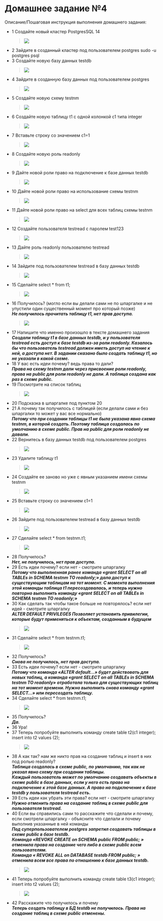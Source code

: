 # Домашнее задание №4
 
Описание/Пошаговая инструкция выполнения домашнего задания:

* 1 Создайте новый кластер PostgresSQL 14
  > <img src="pic/1.JPG" align="center" />
* 2 Зайдите в созданный кластер под пользователем postgres
sudo -u postgres psql
* 3 Создайте новую базу данных testdb
  > <img src="pic/3.JPG" align="center" />
* 4 Зайдите в созданную базу данных под пользователем postgres
  > <img src="pic/4.JPG" align="center" />
* 5 Создайте новую схему testnm
  > <img src="pic/5.JPG" align="center" />
* 6 Создайте новую таблицу t1 с одной колонкой c1 типа integer
  > <img src="pic/6.JPG" align="center" />
* 7 Вставьте строку со значением c1=1
  > <img src="pic/7.JPG" align="center" />
* 8 Создайте новую роль readonly
  > <img src="pic/8.JPG" align="center" />
* 9 Дайте новой роли право на подключение к базе данных testdb
  > <img src="pic/9.JPG" align="center" />
* 10 Дайте новой роли право на использование схемы testnm 
  > <img src="pic/10.JPG" align="center" />
* 11 Дайте новой роли право на select для всех таблиц схемы testnm 
  > <img src="pic/11.JPG" align="center" />
* 12 Создайте пользователя testread с паролем test123 
  > <img src="pic/12.JPG" align="center" />
* 13 Дайте роль readonly пользователю testread 
  > <img src="pic/13.JPG" align="center" />
* 14 Зайдите под пользователем testread в базу данных testdb
  > <img src="pic/14.JPG" align="center" />
* 15 Сделайте select * from t1;
  > <img src="pic/15.JPG" align="center" />
* 16 Получилось? (могло если вы делали сами не по шпаргалке и не упустили один существенный момент про который позже)
<br> __*Не получилось прочитать таблицу t1, нет прав доступа.*__
  > <img src="pic/16.JPG" align="center" />
* 17 Напишите что именно произошло в тексте домашнего задания
<br> __*Создали таблицу t1 в базе данных testdb, и у пользователя testread  есть доступ к базе testdb из-за роли readonly. Казалось бы что пользователь testread должен иметь доступ на чтение к ней, а доступа нет.  В задании сказано было создать таблицу t1, но не указали в какой схеме.*__
* 18 У вас есть идеи почему? ведь права то дали?
<br> __*Права на схему testnm дали через присвоение роли readonly, права на public для роли readonly не дали. А таблица создана как раз в схеме public.*__
* 19 Посмотрите на список таблиц
  > <img src="pic/19.JPG" align="center" />
* 20 Подсказка в шпаргалке под пунктом 20
* 21 А почему так получилось с таблицей (если делали сами и без шпаргалки то может у вас все нормально)
<br> __*Потому что при создании таблицы t1 не была указана явно схема testnm, в которой создать. Поэтому таблица создалась по умолчанию в схеме public. 
Прав на public для роли readonly не давали.*__
* 22 Вернитесь в базу данных testdb под пользователем postgres
  > <img src="pic/22.JPG" align="center" />
* 23 Удалите таблицу t1
  > <img src="pic/23.JPG" align="center" />
* 24 Создайте ее заново но уже с явным указанием имени схемы testnm
  > <img src="pic/24.JPG" align="center" />
* 25 Вставьте строку со значением c1=1
  > <img src="pic/25.JPG" align="center" />
* 26 Зайдите под пользователем testread в базу данных testdb
  > <img src="pic/26.JPG" align="center" />
* 27 Сделайте select * from testnm.t1;
  > <img src="pic/27.JPG" align="center" />
* 28 Получилось?
<br> __*Нет, не получилось, нет прав доступа.*__
* 29 Есть идеи почему? если нет - смотрите шпаргалку
<br> __*Потому что выполненная ранее команда «grant SELECT on all TABLEs in SCHEMA testnm TO readonly;» дала доступ к существующим таблицам на тот момент. 
С момента выполнения этой команды таблица t1 пересоздавалась, и теперь нужно повторно выполнить команду «grant SELECT on all TABLEs in SCHEMA testnm TO readonly;»*__
* 30 Как сделать так чтобы такое больше не повторялось? если нет идей - смотрите шпаргалку
<br> __*ALTER DEFAULT PRIVILEGES Позволяет установить привилегии, которые будут применяться к объектам, созданным в будущем*__
  > <img src="pic/30.JPG" align="center" />
* 31 Сделайте select * from testnm.t1;
  > <img src="pic/32.JPG" align="center" />
* 32 Получилось?
<br> __*Снова не получилось, нет прав доступа.*__
* 33 Есть идеи почему? если нет - смотрите шпаргалку
<br> __*Потому что команда «ALTER default…» будет действовать для новых таблиц, а команда «grant SELECT on all TABLEs in SCHEMA testnm TO readonly» отработала только для существующих таблиц на тот момент времени. Нужно выполнить снова  команду «grant SELECT…» или пересоздать таблицу.*__
* 34 Сделайте select * from testnm.t1;
  > <img src="pic/31.JPG" align="center" />
* 35 Получилось?
<br> __*Да.*__
* 36 Ура!
* 37 Теперь попробуйте выполнить команду create table t2(c1 integer); insert into t2 values (2);
  > <img src="pic/34.JPG" align="center" />
* 38 А как так? нам же никто прав на создание таблиц и insert в них под ролью readonly?
<br> __*Таблица создалась в схеме public, по умолчанию, так как не указал явно схему при создании таблицы.*__ 
<br> __*Каждый пользователь может по умолчанию создавать объекты в схеме public в базе данных, если у него есть право на подключение к этой базе данных.
А право на подключение к базе testdb у пользователя testread есть.*__
* 39 Есть идеи как убрать эти права? если нет - смотрите шпаргалку
<br> __*Нужно отменить права на создание таблиц в схеме public для пользователя testread.*__
* 40 Если вы справились сами то расскажите что сделали и почему, если смотрели шпаргалку - объясните что сделали и почему выполнив указанные в ней команды
<br> __*Под суперпользователем postgres запретил создавать таблицы в схеме public в базе testdb.*__
<br> __*Команда «REVOKE CREATE on SCHEMA public FROM public; » отменила права на создание чего либо в схеме public  всем пользователям.*__
<br> __*Команда « REVOKE ALL on DATABASE testdb FROM public; » отменила всем все права по отношению к базе данных  testdb.*__
  > <img src="pic/37.JPG" align="center" />
* 41 Теперь попробуйте выполнить команду create table t3(c1 integer); insert into t2 values (2);
  > <img src="pic/38.JPG" align="center" />
* 42 Расскажите что получилось и почему
<br> __*Теперь создать таблицу в БД testdb не получилось. Права на создание таблиц в схеме  public отменены.*__ 

